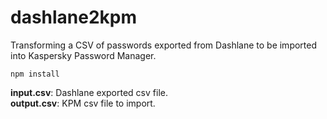 # dashlane2kpm
Transforming a CSV of passwords exported from Dashlane to be imported into Kaspersky Password Manager.

```npm install```

__input.csv__: Dashlane exported csv file.  
__output.csv__: KPM csv file to import.  
